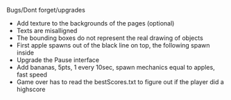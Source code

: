 Bugs/Dont forget/upgrades
- Add texture to the backgrounds of the pages (optional)
- Texts are misalligned
- The bounding boxes do not represent the real drawing of objects
- First apple spawns out of the black line on top, the following spawn inside
- Upgrade the Pause interface
- Add bananas, 5pts, 1 every 10sec, spawn mechanics equal to apples, fast speed
- Game over has to read the bestScores.txt to figure out if the player did a highscore 